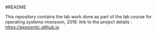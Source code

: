 #README

This repository contains the lab work done as part of the lab course for operating systems-monsoon, 2019.
link to the project details : https://exposnitc.github.io
